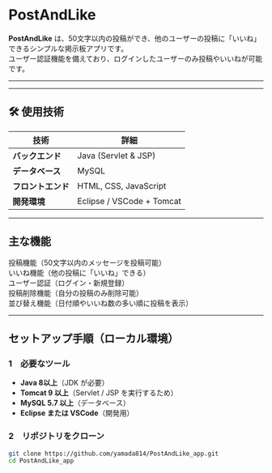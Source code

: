 # PostAndLike 

**PostAndLike** は、50文字以内の投稿ができ、他のユーザーの投稿に「いいね」できるシンプルな掲示板アプリです。  
ユーザー認証機能を備えており、ログインしたユーザーのみ投稿やいいねが可能です。

---



---

## 🛠️ 使用技術
| 技術 | 詳細 |
|------|------|
| **バックエンド** | Java (Servlet & JSP) |
| **データベース** | MySQL |
| **フロントエンド** | HTML, CSS, JavaScript |
| **開発環境** | Eclipse / VSCode + Tomcat |

---

## 主な機能
 投稿機能（50文字以内のメッセージを投稿可能）  
 いいね機能（他の投稿に「いいね」できる）  
 ユーザー認証（ログイン・新規登録）  
 投稿削除機能（自分の投稿のみ削除可能）  
 並び替え機能（日付順やいいね数の多い順に投稿を表示）  

---

## セットアップ手順（ローカル環境）
### 1　必要なツール
- **Java 8以上**（JDK が必要）
- **Tomcat 9 以上**（Servlet / JSP を実行するため）
- **MySQL 5.7 以上**（データベース）
- **Eclipse または VSCode**（開発用）

### 2　リポジトリをクローン
```sh
git clone https://github.com/yamada814/PostAndLike_app.git
cd PostAndLike_app
